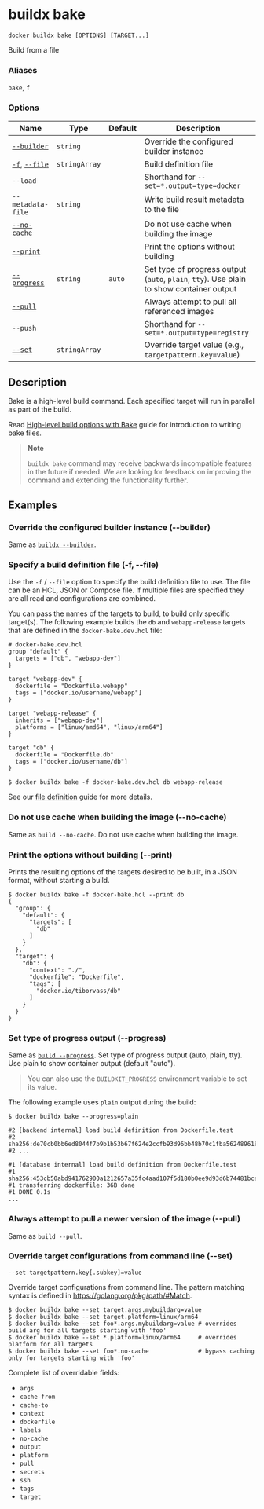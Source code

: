 # buildx bake

```
docker buildx bake [OPTIONS] [TARGET...]
```

<!---MARKER_GEN_START-->
Build from a file

### Aliases

`bake`, `f`

### Options

| Name | Type | Default | Description |
| --- | --- | --- | --- |
| [`--builder`](#builder) | `string` |  | Override the configured builder instance |
| [`-f`](#file), [`--file`](#file) | `stringArray` |  | Build definition file |
| `--load` |  |  | Shorthand for `--set=*.output=type=docker` |
| `--metadata-file` | `string` |  | Write build result metadata to the file |
| [`--no-cache`](#no-cache) |  |  | Do not use cache when building the image |
| [`--print`](#print) |  |  | Print the options without building |
| [`--progress`](#progress) | `string` | `auto` | Set type of progress output (`auto`, `plain`, `tty`). Use plain to show container output |
| [`--pull`](#pull) |  |  | Always attempt to pull all referenced images |
| `--push` |  |  | Shorthand for `--set=*.output=type=registry` |
| [`--set`](#set) | `stringArray` |  | Override target value (e.g., `targetpattern.key=value`) |


<!---MARKER_GEN_END-->

## Description

Bake is a high-level build command. Each specified target will run in parallel
as part of the build.

Read [High-level build options with Bake](https://docs.docker.com/build/bake/)
guide for introduction to writing bake files.

> **Note**
>
> `buildx bake` command may receive backwards incompatible features in the future
> if needed. We are looking for feedback on improving the command and extending
> the functionality further.

## Examples

### <a name="builder"></a> Override the configured builder instance (--builder)

Same as [`buildx --builder`](buildx.md#builder).

### <a name="file"></a> Specify a build definition file (-f, --file)

Use the `-f` / `--file` option to specify the build definition file to use.
The file can be an HCL, JSON or Compose file. If multiple files are specified
they are all read and configurations are combined.

You can pass the names of the targets to build, to build only specific target(s).
The following example builds the `db` and `webapp-release` targets that are
defined in the `docker-bake.dev.hcl` file:

```hcl
# docker-bake.dev.hcl
group "default" {
  targets = ["db", "webapp-dev"]
}

target "webapp-dev" {
  dockerfile = "Dockerfile.webapp"
  tags = ["docker.io/username/webapp"]
}

target "webapp-release" {
  inherits = ["webapp-dev"]
  platforms = ["linux/amd64", "linux/arm64"]
}

target "db" {
  dockerfile = "Dockerfile.db"
  tags = ["docker.io/username/db"]
}
```

```console
$ docker buildx bake -f docker-bake.dev.hcl db webapp-release
```

See our [file definition](https://docs.docker.com/build/bake/file-definition/)
guide for more details.

### <a name="no-cache"></a> Do not use cache when building the image (--no-cache)

Same as `build --no-cache`. Do not use cache when building the image.

### <a name="print"></a> Print the options without building (--print)

Prints the resulting options of the targets desired to be built, in a JSON
format, without starting a build.

```console
$ docker buildx bake -f docker-bake.hcl --print db
{
  "group": {
    "default": {
      "targets": [
        "db"
      ]
    }
  },
  "target": {
    "db": {
      "context": "./",
      "dockerfile": "Dockerfile",
      "tags": [
        "docker.io/tiborvass/db"
      ]
    }
  }
}
```

### <a name="progress"></a> Set type of progress output (--progress)

Same as [`build --progress`](buildx_build.md#progress). Set type of progress
output (auto, plain, tty). Use plain to show container output (default "auto").

> You can also use the `BUILDKIT_PROGRESS` environment variable to set its value.

The following example uses `plain` output during the build:

```console
$ docker buildx bake --progress=plain

#2 [backend internal] load build definition from Dockerfile.test
#2 sha256:de70cb0bb6ed8044f7b9b1b53b67f624e2ccfb93d96bb48b70c1fba562489618
#2 ...

#1 [database internal] load build definition from Dockerfile.test
#1 sha256:453cb50abd941762900a1212657a35fc4aad107f5d180b0ee9d93d6b74481bce
#1 transferring dockerfile: 36B done
#1 DONE 0.1s
...
```

### <a name="pull"></a> Always attempt to pull a newer version of the image (--pull)

Same as `build --pull`.

### <a name="set"></a> Override target configurations from command line (--set)

```
--set targetpattern.key[.subkey]=value
```

Override target configurations from command line. The pattern matching syntax
is defined in https://golang.org/pkg/path/#Match.

```console
$ docker buildx bake --set target.args.mybuildarg=value
$ docker buildx bake --set target.platform=linux/arm64
$ docker buildx bake --set foo*.args.mybuildarg=value # overrides build arg for all targets starting with 'foo'
$ docker buildx bake --set *.platform=linux/arm64     # overrides platform for all targets
$ docker buildx bake --set foo*.no-cache              # bypass caching only for targets starting with 'foo'
```

Complete list of overridable fields:

* `args`
* `cache-from`
* `cache-to`
* `context`
* `dockerfile`
* `labels`
* `no-cache`
* `output`
* `platform`
* `pull`
* `secrets`
* `ssh`
* `tags`
* `target`
